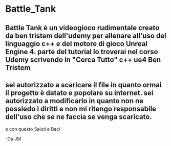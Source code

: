 # Battle_Tank
Battle Tank è un videogioco rudimentale creato da ben tristem dell'udemy per allenare all'uso del linguaggio c++ e del motore di gioco Unreal Engine 4.
parte del tutorial lo troverai nel corso Udemy scrivendo in "Cerca Tutto" c++ ue4 Ben Tristem
--
sei autorizzato a scaricare il file in quanto ormai il progetto è datato e popolare su internet.
sei autorizzato a modificarlo in quanto non ne possiedo i diritti e non mi ritengo responsabile dell'uso che se ne faccia se venga scaricato.
--
e con questo 
Saluti e Baci 

-Da JM

